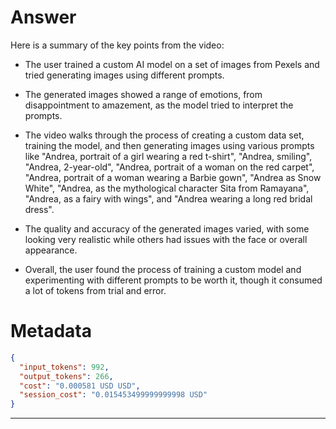 # Answer

Here is a summary of the key points from the video:

- The user trained a custom AI model on a set of images from Pexels and tried generating images using different prompts. 

- The generated images showed a range of emotions, from disappointment to amazement, as the model tried to interpret the prompts.

- The video walks through the process of creating a custom data set, training the model, and then generating images using various prompts like "Andrea, portrait of a girl wearing a red t-shirt", "Andrea, smiling", "Andrea, 2-year-old", "Andrea, portrait of a woman on the red carpet", "Andrea, portrait of a woman wearing a Barbie gown", "Andrea as Snow White", "Andrea, as the mythological character Sita from Ramayana", "Andrea, as a fairy with wings", and "Andrea wearing a long red bridal dress".

- The quality and accuracy of the generated images varied, with some looking very realistic while others had issues with the face or overall appearance.

- Overall, the user found the process of training a custom model and experimenting with different prompts to be worth it, though it consumed a lot of tokens from trial and error.

# Metadata

```json
{
  "input_tokens": 992,
  "output_tokens": 266,
  "cost": "0.000581 USD USD",
  "session_cost": "0.015453499999999998 USD"
}
```

-----
